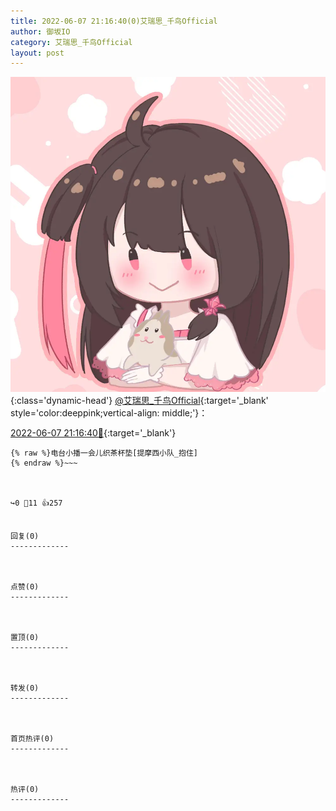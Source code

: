 ```yaml
---
title: 2022-06-07 21:16:40(0)艾瑞思_千鸟Official
author: 御坂IO
category: 艾瑞思_千鸟Official
layout: post
---
```


![img](/images/7e08840c56f251de28bdf766b647bd5fe9a5d50a.jpg){:class='dynamic-head'}
[@艾瑞思_千鸟Official](https://space.bilibili.com/1090010845/dynamic){:target='_blank' style='color:deeppink;vertical-align: middle;'}：

[2022-06-07 21:16:40🔗](https://t.bilibili.com/669024478760534033){:target='_blank'}

~~~
{% raw %}电台小播一会儿织茶杯垫[提摩西小队_抱住]
{% endraw %}~~~



↪️0 💬11 👍257


回复(0)
-------------



点赞(0)
-------------



置顶(0)
-------------



转发(0)
-------------



首页热评(0)
-------------



热评(0)
-------------



